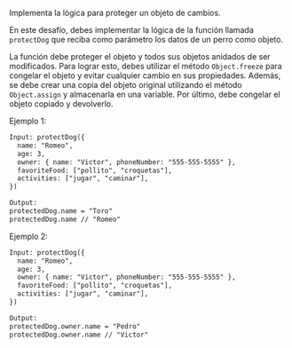 Implementa la lógica para proteger un objeto de cambios.

En este desafío, debes implementar la lógica de la función llamada `protectDog` que reciba como parámetro los datos de un perro como objeto.

La función debe proteger el objeto y todos sus objetos anidados de ser modificados. Para lograr esto, debes utilizar el método `Object.freeze` para congelar el objeto y evitar cualquier cambio en sus propiedades. Además, se debe crear una copia del objeto original utilizando el método `Object.assign` y almacenarla en una variable. Por último, debe congelar el objeto copiado y devolverlo.

Ejemplo 1:

```txt
Input: protectDog({
  name: "Romeo",
  age: 3,
  owner: { name: "Victor", phoneNumber: "555-555-5555" },
  favoriteFood: ["pollito", "croquetas"],
  activities: ["jugar", "caminar"],
})

Output:
protectedDog.name = "Toro"
protectedDog.name // "Romeo"
```

Ejemplo 2:

```txt
Input: protectDog({
  name: "Romeo",
  age: 3,
  owner: { name: "Victor", phoneNumber: "555-555-5555" },
  favoriteFood: ["pollito", "croquetas"],
  activities: ["jugar", "caminar"],
})

Output:
protectedDog.owner.name = "Pedro"
protectedDog.owner.name // "Victor"
```
